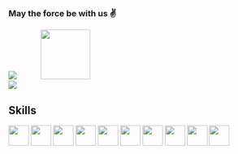 ### May the force be with us ✌️
<div>
  <img src="https://github-readme-stats.vercel.app/api/top-langs/?username=fellipe27&layout=compact&theme=transparent&langs_count=4" />
  &nbsp;&nbsp;&nbsp;&nbsp;&nbsp;&nbsp;&nbsp;&nbsp;&nbsp;&nbsp;
  <img src="https://images-wixmp-ed30a86b8c4ca887773594c2.wixmp.com/f/c7bced49-73a3-43c1-b3ce-fe419a596a72/dgtfvt9-87c1fbc5-417a-4a19-9089-50ec8ea108d4.png?token=eyJ0eXAiOiJKV1QiLCJhbGciOiJIUzI1NiJ9.eyJzdWIiOiJ1cm46YXBwOjdlMGQxODg5ODIyNjQzNzNhNWYwZDQxNWVhMGQyNmUwIiwiaXNzIjoidXJuOmFwcDo3ZTBkMTg4OTgyMjY0MzczYTVmMGQ0MTVlYTBkMjZlMCIsIm9iaiI6W1t7InBhdGgiOiJcL2ZcL2M3YmNlZDQ5LTczYTMtNDNjMS1iM2NlLWZlNDE5YTU5NmE3MlwvZGd0ZnZ0OS04N2MxZmJjNS00MTdhLTRhMTktOTA4OS01MGVjOGVhMTA4ZDQucG5nIn1dXSwiYXVkIjpbInVybjpzZXJ2aWNlOmZpbGUuZG93bmxvYWQiXX0.l9H-ExoNRVvFj7qVWF0ePcApt-mFpEjoqB3-P7MYlQ8" style="width: 98px;" />
</div>
<img src="https://github-readme-stats.vercel.app/api?username=fellipe27&hide=prs&layout=compact&theme=transparent" />

## Skills
<section>
  <img src="https://user-images.githubusercontent.com/25181517/117447155-6a868a00-af3d-11eb-9cfe-245df15c9f3f.png" style="width: 40px;" />
  <img src="https://user-images.githubusercontent.com/25181517/183897015-94a058a6-b86e-4e42-a37f-bf92061753e5.png" style="width: 40px;" />
  <img src="https://user-images.githubusercontent.com/25181517/183568594-85e280a7-0d7e-4d1a-9028-c8c2209e073c.png" style="width: 40px;" />
  
  <img src="https://user-images.githubusercontent.com/25181517/183890598-19a0ac2d-e88a-4005-a8df-1ee36782fde1.png" style="width: 40px;" />
  <img src="https://user-images.githubusercontent.com/25181517/183890595-779a7e64-3f43-4634-bad2-eceef4e80268.png" style="width: 40px;" />

  <img src="https://user-images.githubusercontent.com/25181517/117201156-9a724800-adec-11eb-9a9d-3cd0f67da4bc.png" style="width: 40px;" />
  <img src="https://user-images.githubusercontent.com/25181517/117201470-f6d56780-adec-11eb-8f7c-e70e376cfd07.png" style="width: 40px;" />
  
  <img src="https://user-images.githubusercontent.com/25181517/183423507-c056a6f9-1ba8-4312-a350-19bcbc5a8697.png" style="width: 40px;" />
  <img src="https://github.com/marwin1991/profile-technology-icons/assets/62091613/9bf5650b-e534-4eae-8a26-8379d076f3b4" style="width: 40px;" />
  <img src="https://github.com/marwin1991/profile-technology-icons/assets/76012086/cbaed680-d3a4-4693-9de6-23cdf5345928" style="width: 40px;" />
</section>
